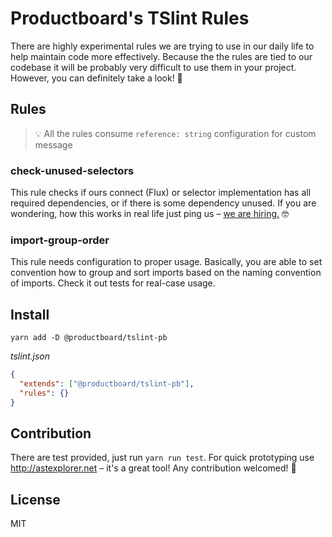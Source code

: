 # Productboard's TSlint Rules

There are highly experimental rules we are trying to use in our daily life to help maintain code more effectively. Because the the rules are tied to our codebase it will be probably very difficult to use them in your project. However, you can definitely take a look! 💪

## Rules

> 💡 All the rules consume `reference: string` configuration for custom message

### check-unused-selectors

This rule checks if ours connect (Flux) or selector implementation has all required dependencies, or if there is some dependency unused. If you are wondering, how this works in real life just ping us – [we are hiring.](https://www.productboard.com/careers/senior-javascript-developer-react-js/) 🤓

### import-group-order

This rule needs configuration to proper usage. Basically, you are able to set convention how to group and sort imports based on the naming convention of imports. Check it out tests for real-case usage.

## Install

```
yarn add -D @productboard/tslint-pb
```

_tslint.json_

```json
{
  "extends": ["@productboard/tslint-pb"],
  "rules": {}
}
```

## Contribution

There are test provided, just run `yarn run test`. For quick prototyping use http://astexplorer.net – it's a great tool! Any contribution welcomed! 🙏

## License

MIT
